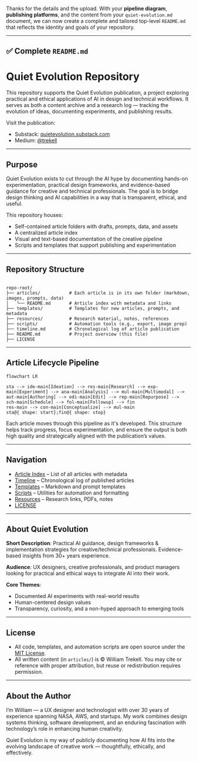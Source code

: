 Thanks for the details and the upload. With your **pipeline diagram**, **publishing platforms**, and the content from your `quiet-evolution.md` document, we can now create a complete and tailored top-level `README.md` that reflects the identity and goals of your repository.

---

## ✅ Complete `README.md`


# Quiet Evolution Repository

This repository supports the Quiet Evolution publication, a project exploring practical and ethical applications of AI in design and technical workflows. It serves as both a content archive and a research log — tracking the evolution of ideas, documenting experiments, and publishing results.

Visit the publication:
- Substack: [quietevolution.substack.com](https://quietevolution.substack.com)
- Medium: [@trekell](https://medium.com/@trekell)

---

## Purpose

Quiet Evolution exists to cut through the AI hype by documenting hands-on experimentation, practical design frameworks, and evidence-based guidance for creative and technical professionals. The goal is to bridge design thinking and AI capabilities in a way that is transparent, ethical, and useful.

This repository houses:
- Self-contained article folders with drafts, prompts, data, and assets
- A centralized article index
- Visual and text-based documentation of the creative pipeline
- Scripts and templates that support publishing and experimentation

---

## Repository Structure

```

repo-root/
├── articles/           # Each article is in its own folder (markdown, images, prompts, data)
│   └── README.md       # Article index with metadata and links
├── templates/          # Templates for new articles, prompts, and metadata
├── resources/          # Research material, notes, references
├── scripts/            # Automation tools (e.g., export, image prep)
├── timeline.md         # Chronological log of article publication
├── README.md           # Project overview (this file)
├── LICENSE

````

---

## Article Lifecycle Pipeline

```mermaid
flowchart LR

sta --> ide-main[Ideation] --> res-main[Research] --> exp-main[Experiment] --> ana-main[Analysis] --> mul-main[Multimodal] --> aut-main[Authoring] --> edi-main[Edit] --> rep-main[Repurpose] --> sch-main[Schedule] --> fol-main[Followup] --> fin
res-main --> con-main[Conceptualize] --> mul-main
sta@{ shape: start};fin@{ shape: stop}
````

Each article moves through this pipeline as it's developed. This structure helps track progress, focus experimentation, and ensure the output is both high quality and strategically aligned with the publication’s values.

---

## Navigation

* [Article Index](./articles/README.md) – List of all articles with metadata
* [Timeline](./timeline.md) – Chronological log of published articles
* [Templates](./templates/) – Markdown and prompt templates
* [Scripts](./scripts/) – Utilities for automation and formatting
* [Resources](./resources/) – Research links, PDFs, notes
* [LICENSE](./LICENSE)

---

## About Quiet Evolution

**Short Description**:
Practical AI guidance, design frameworks & implementation strategies for creative/technical professionals. Evidence-based insights from 30+ years experience.

**Audience**:
UX designers, creative professionals, and product managers looking for practical and ethical ways to integrate AI into their work.

**Core Themes**:

* Documented AI experiments with real-world results
* Human-centered design values
* Transparency, curiosity, and a non-hyped approach to emerging tools

---

## License

- All code, templates, and automation scripts are open source under the [MIT License](./LICENSE).
- All written content (in `articles/`) is © William Trekell. You may cite or reference with proper attribution, but reuse or redistribution requires permission.

---

## About the Author

I’m William — a UX designer and technologist with over 30 years of experience spanning NASA, AWS, and startups. My work combines design systems thinking, software development, and an enduring fascination with technology’s role in enhancing human creativity.

Quiet Evolution is my way of publicly documenting how AI fits into the evolving landscape of creative work — thoughtfully, ethically, and effectively.
